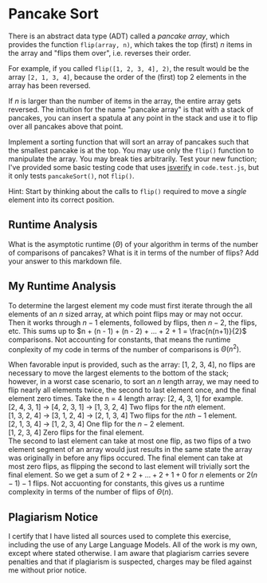 # Pancake Sort

There is an abstract data type (ADT) called a *pancake array*, which provides
the function `flip(array, n)`, which takes the top (first) $n$ items in the
array and "flips them over", i.e. reverses their order.

For example, if you called `flip([1, 2, 3, 4], 2)`, the result would
be the array  `[2, 1, 3, 4]`, because the order of the (first) top 2
elements in the array has been reversed.

If $n$ is larger than the number of items in the array, the entire array gets
reversed. The intuition for the name "pancake array" is that with a stack of
pancakes, you can insert a spatula at any point in the stack and use it to flip
over all pancakes above that point.

Implement a sorting function that will sort an array of pancakes such that the
smallest pancake is at the top. You may use only the `flip()` function to
manipulate the array. You may break ties arbitrarily. Test your new function;
I've provided some basic testing code that uses
[jsverify](https://jsverify.github.io/) in `code.test.js`, but it only tests
`pancakeSort()`, not `flip()`.

Hint: Start by thinking about the calls to `flip()` required to move a *single*
element into its correct position.

## Runtime Analysis

What is the asymptotic runtime ($\Theta$) of your algorithm in terms of the
number of comparisons of pancakes? What is it in terms of the number of flips?
Add your answer to this markdown file.

## My Runtime Analysis

To determine the largest element my code must first iterate through the all
elements of an $n$ sized array, at which point flips may or may not occur. Then
it works through $n - 1$ elements, followed by flips, then $n - 2$, the flips,
etc. This sums up to $n + (n - 1) + (n - 2) + ... + 2 + 1 = \frac{n(n+1)}{2}$
comparisons. Not accounting for constants, that means the runtime conplexity of
my code in terms of the number of comparisons is $\Theta(n^2)$.  

When favorable input is provided, such as the array: [1, 2, 3, 4], no flips are
necessary to move the largest elements to the bottom of the stack; however, in a
worst case scenario, to sort an $n$ length array, we may need to flip nearly all
elements twice, the second to last element once, and the final element zero
times. Take the n = 4 length array: [2, 4, 3, 1] for example.  
[2, 4, 3, 1] -> [4, 2, 3, 1] -> [1, 3, 2, 4] Two flips for the $nth$ element.  
[1, 3, 2, 4] -> [3, 1, 2, 4] -> [2, 1, 3, 4] Two flips for the $nth - 1$ element.  
[2, 1, 3, 4] -> [1, 2, 3, 4] One flip for the $n - 2$ element.  
[1, 2, 3, 4] Zero flips for the final element.  
The second to last element can take at most one flip, as two flips of a two
element segment of an array would just results in the same state the array
was originally in before any flips occured. The final element can take at most
zero flips, as flipping the second to last element will trivially sort the
final element. So we get a sum of $2 + 2 + ... + 2 + 1 + 0$ for $n$ elements
or $2(n - 1) - 1$ flips. Not accuonting for constants, this gives us a runtime
complexity in terms of the number of flips of $\Theta(n)$.  

## Plagiarism Notice

I certify that I have listed all sources used to complete this exercise, including the use of any Large Language Models. All of the work is my own, except where stated otherwise. I am aware that plagiarism carries severe penalties and that if plagiarism is suspected, charges may be filed against me without prior notice.
